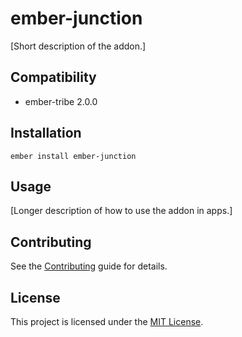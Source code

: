 # ember-junction

[Short description of the addon.]


## Compatibility

* ember-tribe 2.0.0


## Installation

```
ember install ember-junction
```


## Usage

[Longer description of how to use the addon in apps.]


## Contributing

See the [Contributing](CONTRIBUTING.md) guide for details.


## License

This project is licensed under the [MIT License](LICENSE.md).

